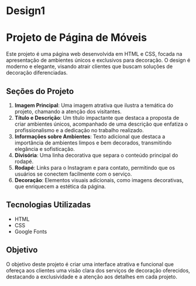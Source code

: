 # Design1
# Projeto de Página de Móveis

Este projeto é uma página web desenvolvida em HTML e CSS, focada na apresentação de ambientes únicos e exclusivos para decoração. O design é moderno e elegante, visando atrair clientes que buscam soluções de decoração diferenciadas.

## Seções do Projeto
1. **Imagem Principal**: Uma imagem atrativa que ilustra a temática do projeto, chamando a atenção dos visitantes.
2. **Título e Descrição**: Um título impactante que destaca a proposta de criar ambientes únicos, acompanhado de uma descrição que enfatiza o profissionalismo e a dedicação no trabalho realizado.
3. **Informações sobre Ambientes**: Texto adicional que destaca a importância de ambientes limpos e bem decorados, transmitindo elegância e sofisticação.
4. **Divisória**: Uma linha decorativa que separa o conteúdo principal do rodapé.
5. **Rodapé**: Links para o Instagram e para contato, permitindo que os usuários se conectem facilmente com o serviço.
6. **Decoração**: Elementos visuais adicionais, como imagens decorativas, que enriquecem a estética da página.

## Tecnologias Utilizadas
- HTML
- CSS
- Google Fonts

## Objetivo
O objetivo deste projeto é criar uma interface atrativa e funcional que ofereça aos clientes uma visão clara dos serviços de decoração oferecidos, destacando a exclusividade e a atenção aos detalhes em cada projeto.

